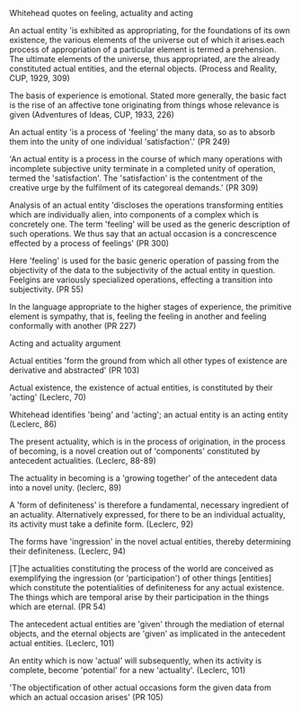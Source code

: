 ﻿Whitehead quotes on feeling, actuality and acting

An actual entity 'is exhibited as appropriating, for the foundations of its own existence, the various elements of the universe out of which it arises.each process of appropriation of a particular element is termed a prehension. The ultimate elements of the universe, thus appropriated, are the already constituted actual entities, and the eternal objects. (Process and Reality, CUP, 1929, 309)

The basis of experience is emotional. Stated more generally, the basic fact is the rise of an affective tone originating from things whose relevance is given (Adventures of Ideas, CUP, 1933, 226)

An actual entity 'is a process of 'feeling' the many data, so as to absorb them into the unity of one individual 'satisfaction'.' (PR 249)

'An actual entity is a process in the course of which many operations with incomplete subjective unity terminate in a completed unity of operation, termed the 'satisfaction'. The 'satisfaction' is the contentment of the creative urge by the fulfilment of its categoreal demands.' (PR 309)

Analysis of an actual entity 'discloses the operations transforming entities which are individually alien, into components of a complex which is concretely one. The term 'feeling' will be used as the generic description of such operations. We thus say that an actual occasion is a concrescence effected by a process of feelings' (PR 300)

Here 'feeling' is used for the basic generic operation of passing from the objectivity of the data to the subjectivity of the actual entity in question. Feelgins are variously specialized operations, effecting a transition into subjectivity. (PR 55)

In the language appropriate to the higher stages of experience, the primitive element is sympathy,  that is, feeling the feeling in  another and feeling conformally with  another (PR 227)

Acting and actuality argument

Actual entities 'form the ground from which all other types of existence are derivative and abstracted' (PR 103)

Actual existence, the existence of actual entities, is constituted by their 'acting' (Leclerc, 70)

Whitehead identifies 'being' and 'acting'; an actual  entity is an acting entity (Leclerc, 86)

The present actuality, which is in the process of origination, in the process of becoming, is a novel creation out of 'components' constituted by antecedent actualities. (Leclerc, 88-89)

The actuality in becoming is a 'growing together' of the antecedent data into a novel unity. (leclerc, 89)

A 'form of definiteness' is therefore a fundamental, necessary ingredient of an actuality. Alternatively expressed, for there to be an individual actuality, its activity must take a definite form. (Leclerc, 92)

The forms have 'ingression' in the novel actual entities, thereby determining their definiteness. (Leclerc, 94)

[T]he actualities constituting the process of the world are conceived as exemplifying the ingression (or 'participation') of other things [entities] which constitute the potentialities of definiteness for any actual existence. The things which are temporal arise by their participation in the things which are eternal. (PR 54)

The antecedent actual entities  are 'given' through the mediation of eternal objects, and the eternal objects are 'given' as implicated in the antecedent actual entities. (Leclerc, 101)

An entity which is now 'actual' will subsequently, when its activity is complete, become 'potential' for  a new 'actuality'. (Leclerc, 101)

'The objectification of other actual occasions form the given data from which an actual occasion arises' (PR 105)


